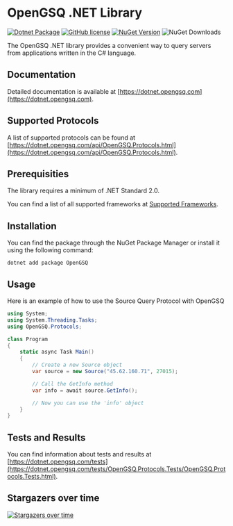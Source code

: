 # OpenGSQ .NET Library
[![Dotnet Package](https://github.com/opengsq/opengsq-dotnet/actions/workflows/dotnet-package.yml/badge.svg)](https://github.com/opengsq/opengsq-dotnet/actions/workflows/dotnet-package.yml)
[![GitHub license](https://img.shields.io/github/license/opengsq/opengsq-dotnet)](https://github.com/opengsq/opengsq-dotnet/blob/main/LICENSE)
[![NuGet Version](http://img.shields.io/nuget/v/OpenGSQ.svg?style=flat)](https://www.nuget.org/packages/OpenGSQ/)
![NuGet Downloads](https://img.shields.io/nuget/dt/OpenGSQ)

The OpenGSQ .NET library provides a convenient way to query servers from applications written in the C# language.

## Documentation

Detailed documentation is available at [https://dotnet.opengsq.com](https://dotnet.opengsq.com).

## Supported Protocols

A list of supported protocols can be found at [https://dotnet.opengsq.com/api/OpenGSQ.Protocols.html](https://dotnet.opengsq.com/api/OpenGSQ.Protocols.html).

## Prerequisities

The library requires a minimum of .NET Standard 2.0.

You can find a list of all supported frameworks at [Supported Frameworks](https://www.nuget.org/packages/OpenGSQ/#supportedframeworks-body-tab).

## Installation

You can find the package through the NuGet Package Manager or install it using the following command:

```
dotnet add package OpenGSQ
```

## Usage

Here is an example of how to use the Source Query Protocol with OpenGSQ

```cs
using System;
using System.Threading.Tasks;
using OpenGSQ.Protocols;

class Program
{
    static async Task Main()
    {
        // Create a new Source object
        var source = new Source("45.62.160.71", 27015);

        // Call the GetInfo method
        var info = await source.GetInfo();

        // Now you can use the 'info' object
    }
}
```

## Tests and Results

You can find information about tests and results at [https://dotnet.opengsq.com/tests](https://dotnet.opengsq.com/tests/OpenGSQ.Protocols.Tests/OpenGSQ.Protocols.Tests.html).

## Stargazers over time

[![Stargazers over time](https://starchart.cc/opengsq/opengsq-dotnet.svg?variant=adaptive)](https://starchart.cc/opengsq/opengsq-dotnet)
